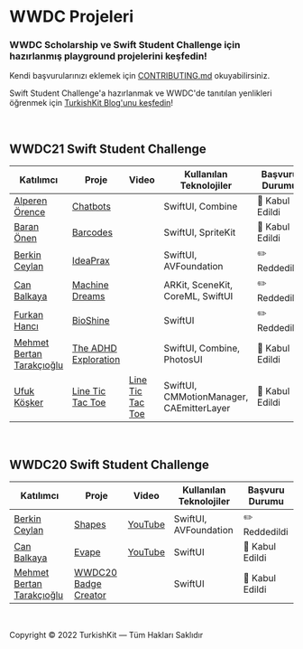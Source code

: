 # WWDC Projeleri
### WWDC Scholarship ve Swift Student Challenge için hazırlanmış playground projelerini keşfedin!
Kendi başvurularınızı eklemek için [CONTRIBUTING.md](CONTRIBUTING.md) okuyabilirsiniz.

Swift Student Challenge'a hazırlanmak ve WWDC'de tanıtılan yenlikleri öğrenmek için [TurkishKit Blog'unu keşfedin](https://medium.com/turkishkit/wwdc/home)!

&nbsp;

## WWDC21 Swift Student Challenge
| Katılımcı | Proje | Video | Kullanılan Teknolojiler | Başvuru Durumu |
|-----------|-------|-------|-------------------------|----------------|
|[Alperen Örence](https://github.com/alperenorence)|[Chatbots](https://github.com/alperenorence/chatbots)||SwiftUI, Combine|🥳 Kabul Edildi|
|[Baran Önen](https://github.com/baranonen)|[Barcodes](https://github.com/baranonen/WWDC21-Barcodes)||SwiftUI, SpriteKit|🥳 Kabul Edildi|
|[Berkin Ceylan](https://github.com/berkinceylan)|[IdeaPrax](https://github.com/berkinceylan/WWDC21)||SwiftUI, AVFoundation|✏️ Reddedildi|
|[Can Balkaya](https://github.com/canbalkaya)| [Machine Dreams](https://github.com/canbalkaya/Machine-Dreams-WWDC21)||ARKit, SceneKit, CoreML, SwiftUI|✏️ Reddedildi|
|[Furkan Hancı](https://github.com/Furkanus)| [BioShine](https://github.com/Furkanus/BioShine)||SwiftUI |✏️ Reddedildi|
|[Mehmet Bertan Tarakçıoğlu](https://medium.com/@bertan.tarakcioglu)|[The ADHD Exploration](https://github.com/BertanT/The-ADHD-Exploration-WWDC21)||SwiftUI, Combine, PhotosUI|🥳 Kabul Edildi|
|[Ufuk Köşker](https://github.com/ufukkosker)| [Line Tic Tac Toe](https://github.com/ufukkosker/LineTicTacToe)|[Line Tic Tac Toe](https://youtu.be/dYNNTnfAdK4)|SwiftUI, CMMotionManager, CAEmitterLayer|🥳 Kabul Edildi|

&nbsp;

## WWDC20 Swift Student Challenge
| Katılımcı | Proje | Video | Kullanılan Teknolojiler | Başvuru Durumu |
|-----------|-------|-------|-------------------------|----------------|
|[Berkin Ceylan](https://github.com/berkinceylan)|[Shapes](https://github.com/berkinceylan/WWDC20)|[YouTube](https://www.youtube.com/watch?v=uN7Ea_Ihduw)|SwiftUI, AVFoundation|✏️ Reddedildi|
|[Can Balkaya](https://github.com/canbalkaya)| [Evape](https://github.com/canbalkaya/Evape-WWDC20)|[YouTube](https://www.youtube.com/watch?v=QMQnLFypW3Y)|SwiftUI|🥳 Kabul Edildi|
|[Mehmet Bertan Tarakçıoğlu](https://medium.com/@bertan.tarakcioglu)|[WWDC20 Badge Creator](https://github.com/BertanT/WWDC20-Badge-Creator)||SwiftUI|🥳 Kabul Edildi|

&nbsp;

Copyright © 2022 TurkishKit — Tüm Hakları Saklıdır
